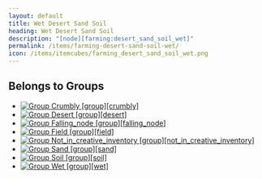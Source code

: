 ```yaml
---
layout: default
title: Wet Desert Sand Soil
heading: Wet Desert Sand Soil
description: "[node][farming:desert_sand_soil_wet]"
permalink: /items/farming-desert-sand-soil-wet/
icon: /items/itemcubes/farming_desert_sand_soil_wet.png
---
```



## Belongs to Groups

<ul class="list-items">
    <li><a href="{{site.baseurl}}/items/group-crumbly/"><img src="{{site.baseurl}}/assets/img/items/group.png" data-toggle="tooltip" title="Group Crumbly [group][crumbly]"></a></li>
    <li><a href="{{site.baseurl}}/items/group-desert/"><img src="{{site.baseurl}}/assets/img/items/group.png" data-toggle="tooltip" title="Group Desert [group][desert]"></a></li>
    <li><a href="{{site.baseurl}}/items/group-falling-node/"><img src="{{site.baseurl}}/assets/img/items/group.png" data-toggle="tooltip" title="Group Falling_node [group][falling_node]"></a></li>
    <li><a href="{{site.baseurl}}/items/group-field/"><img src="{{site.baseurl}}/assets/img/items/group.png" data-toggle="tooltip" title="Group Field [group][field]"></a></li>
    <li><a href="{{site.baseurl}}/items/group-not-in-creative-inventory/"><img src="{{site.baseurl}}/assets/img/items/group.png" data-toggle="tooltip" title="Group Not_in_creative_inventory [group][not_in_creative_inventory]"></a></li>
    <li><a href="{{site.baseurl}}/items/group-sand/"><img src="{{site.baseurl}}/assets/img/items/group.png" data-toggle="tooltip" title="Group Sand [group][sand]"></a></li>
    <li><a href="{{site.baseurl}}/items/group-soil/"><img src="{{site.baseurl}}/assets/img/items/group.png" data-toggle="tooltip" title="Group Soil [group][soil]"></a></li>
    <li><a href="{{site.baseurl}}/items/group-wet/"><img src="{{site.baseurl}}/assets/img/items/group.png" data-toggle="tooltip" title="Group Wet [group][wet]"></a></li>
</ul>
